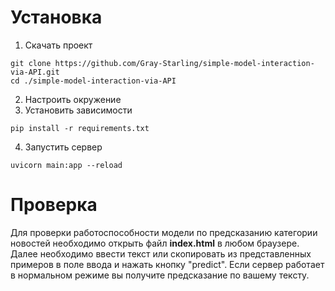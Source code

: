 # Установка

1. Скачать проект
```
git clone https://github.com/Gray-Starling/simple-model-interaction-via-API.git
cd ./simple-model-interaction-via-API
```

2. Настроить окружение
3. Установить зависимости
```
pip install -r requirements.txt
```

4. Запустить сервер
```
uvicorn main:app --reload
```

# Проверка
Для проверки работоспособности модели по предсказанию категории новостей необходимо открыть файл **index.html** в любом браузере.
Далее необходимо ввести текст или скопировать из представленных примеров в поле ввода и нажать кнопку "predict".
Если сервер работает в нормальном режиме вы получите предсказание по вашему тексту.